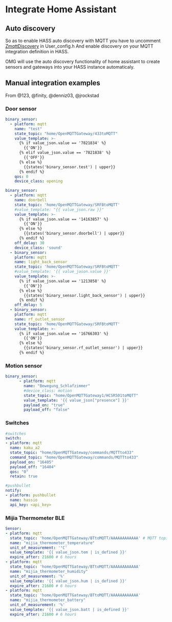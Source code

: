 # Integrate Home Assistant
## Auto discovery
So as to enable HASS auto discovery with MQTT you have to uncomment [ZmqttDiscovery](https://github.com/1technophile/OpenMQTTGateway/blob/0180a0dbd55ed8e0799e30ee84f68070a6f478fa/User_config.h#L99) in User_config.h
And enable discovery on your MQTT integration definition in HASS.

OMG will use the auto discovery functionality of home assistant to create sensors and gateways into your HASS instance automaticaly.

## Manual integration examples
From @123, @finity, @denniz03, @jrockstad

### Door sensor
```yaml
binary_sensor:
  - platform: mqtt
    name: "test"
    state_topic: "home/OpenMQTTGateway/433toMQTT"
    value_template: >-
      {% if value_json.value == '7821834' %}
        {{'ON'}}
      {% elif value_json.value == '7821838' %}
        {{'OFF'}}
      {% else %}
        {{states('binary_sensor.test') | upper}}
      {% endif %}
    qos: 0
    device_class: opening
```

```yaml
binary_sensor:
  - platform: mqtt
    name: doorbell
    state_topic: 'home/OpenMQTTGateway/SRFBtoMQTT'
    #value_template: "{{ value_json.raw }}"
    value_template: >- 
      {% if value_json.value == '14163857' %}
        {{'ON'}}
      {% else %}
        {{states('binary_sensor.doorbell') | upper}}
      {% endif %}
    off_delay: 30
    device_class: 'sound'
  - binary_sensor:
    platform: mqtt
    name: light_back_sensor
    state_topic: 'home/OpenMQTTGateway/SRFBtoMQTT'
    #value_template: '{{ value_jason.value }}'
    value_template: >- 
      {% if value_json.value == '1213858' %}
        {{'ON'}}
      {% else %}
        {{states('binary_sensor.light_back_sensor') | upper}}
      {% endif %}
    off_delay: 5
  - binary_sensor:
    platform: mqtt
    name: rf_outlet_sensor
    state_topic: 'home/OpenMQTTGateway/SRFBtoMQTT'
    value_template: >- 
      {% if value_json.value == '16766303' %}
        {{'ON'}}
      {% else %} 
        {{states('binary_sensor.rf_outlet_sensor') | upper}}
      {% endif %}
```

### Motion sensor
```yaml
binary_sensor:
      - platform: mqtt
        name: "Bewegung_Schlafzimmer"
        #device_class: motion
        state_topic: "home/OpenMQTTGateway1/HCSR501toMQTT"
        value_template: '{{ value_json["presence"] }}'
        payload_on: "true"
        payload_off: "false"
```

### Switches

```yaml
#switches
switch:
- platform: mqtt
  name: kaku_a2
  state_topic: "home/OpenMQTTGateway/commands/MQTTto433"
  command_topic: "home/OpenMQTTGateway/commands/MQTTto433"
  payload_on: "16405"
  payload_off: "16404"
  qos: "0"
  retain: true

#pushbullet
notify:
- platform: pushbullet
  name: hassio
  api_key: <api_key>
```

### Mijia Thermometer BLE

```yaml
Sensor:
- platform: mqtt
  state_topic: 'home/OpenMQTTGateway/BTtoMQTT/AAAAAAAAAAAA' # MQTT topic, check MQTT messages; replace AA... with id (BLE MAC) of your device
  name: "mijia_thermometer_temperature"
  unit_of_measurement: '°C'
  value_template: '{{ value_json.tem | is_defined }}'
  expire_after: 21600 # 6 hours
- platform: mqtt
  state_topic: 'home/OpenMQTTGateway/BTtoMQTT/AAAAAAAAAAAA'
  name: "mijia_thermometer_humidity"
  unit_of_measurement: '%'
  value_template: '{{ value_json.hum | is_defined }}'
  expire_after: 21600 # 6 hours
- platform: mqtt
  state_topic: 'home/OpenMQTTGateway/BTtoMQTT/AAAAAAAAAAAA'
  name: "mijia_thermometer_battery"
  unit_of_measurement: '%'
  value_template: '{{ value_json.batt | is_defined }}'
  expire_after: 21600 # 6 hours
  ```
